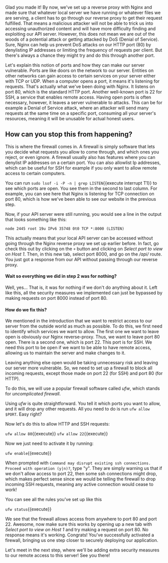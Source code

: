 Glad you made it! By now, we've set up a reverse proxy with Nginx and made sure that whatever local server we have running or whatever files we are serving, a client has to go through our reverse proxy to get their request fulfilled. That means a malicious attacker will not be able to trick us into accessing unauthorized content and will have more difficulty finding and exploiting our API server. However, this does not mean we are out of the woods of a potential attack or getting attacked by DoS (Denial of Service). Sure, Nginx can help us prevent DoS attacks on our HTTP port (80) by denylisting IP addresses or limiting the frequency of requests per client. But there's always a chance they might try and do this through another port.

Let's explain this notion of ports and how they can make our server vulnerable. Ports are like doors on the network to our server. Entities on other networks can gain access to certain services on your server either with TCP or UDP. When a computer opens a port, it means it's listening for requests. That's actually what we've been doing with Nginx. It listens on port 80, which is the standard HTTP port. Another well-known port is 22 for SSH, a service that enables remote access. Having open ports is often necessary, however, it leaves a server vulnerable to attacks. This can be for example a Denial of Service attack, where an attacker will send many requests at the same time on a specific port, consuming all your server's resources, meaning it will be unusable for actual honest users.

## How can you stop this from happening?

This is where the firewall comes in. A firewall is simply software that lets you decide what requests you allow to come through, and which ones you reject, or even ignore. A firewall usually also has features where you can denylist IP addresses on a certain port. You can also allowlist Ip addresses, which can be useful for SSH for example if you only want to allow remote access to certain computers.

You can run `sudo lsof -i -P -n | grep LISTEN`{{execute interrupt T1}} to see which ports are open. You see them in the second to last column. For example, you can see here that Nginx is listening for TCP connection on port 80, which is how we've been able to see our website in the previous step.

Now, if your API server were still running, you would see a line in the output that looks something like this:

`node 2445 root 19u IPv6 35748 0t0 TCP *:8000 (LISTEN)`

This actually means that your local API server can be accessed without going through the Nginx reverse proxy we set up earlier before. In fact, go check this out by clicking on the `+` button and clicking on _Select port to view on Host 1_. Then, in this new tab, select port 8000, and go on the _/api/_ route. You just got a response from our API without passing through our reverse proxy.

#### Wait so everything we did in step 2 was for nothing?

Well, yes... That is, it was for nothing if we don't do anything about it. Left like this, all the security measures we implemented can just be bypassed by making requests on port 8000 instead of port 80.

#### How do we fix this?

We mentioned in the introduction that we want to restrict access to our server from the outside world as much as possible. To do this, we first need to identify which services we want to allow. The first one we want to leave open is obviously our Nginx reverse-proxy. Thus, we want to leave port 80 open. There is a second one, which is port 22. This port is for SSH. We need this port to be open if we want to be able to have remote access, allowing us to maintain the server and make changes to it.

Leaving anything else open would be taking unnecessary risk and leaving our server more vulnerable. So, we need to set up a firewall to block all incoming requests, except those made on port 22 (for SSH) and port 80 (for HTTP).

To do this, we will use a popular firewall software called _ufw_, which stands for _uncomplicated firewall_.

Using _ufw_ is quite straightforward. You tell it which ports you want to allow, and it will drop any other requests. All you need to do is run `ufw allow $PORT`. Easy right?

Now let's do this to allow HTTP and SSH requests:

`ufw allow 80`{{execute}}
`ufw allow 22`{{execute}}

Now we just need to activate it by running:

`ufw enable`{{execute}}

When prompted with `Command may disrupt existing ssh connections. Proceed with operation (y|n)?`, type "y". They are simply warning us that if we don't allow access to port 22, then some ssh connections might drop, which makes perfect sense since we would be telling the firewall to drop incoming SSH requests, meaning any active connection would cease to work!

You can see all the rules you've set up like this

`ufw status`{{execute}}

We see that the firewall allows access from anywhere to port 80 and port 22. Awesome, now make sure this works by opening up a new tab with _Select port to view on Host 1_ and try making a request on port 80. No response means it's working. Congrats! You've successfully activated a firewall, bringing us one step closer to securely deploying our application.

Let's meet in the next step, where we'll be adding extra security measures to our remote access to this server! See you there!